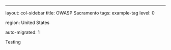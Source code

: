 ---

layout: col-sidebar
title: OWASP Sacramento
tags: example-tag
level: 0

region: United States

auto-migrated: 1

Testing